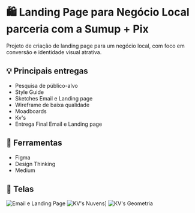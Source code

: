 # 🛍️ Landing Page para Negócio Local parceria com a Sumup + Pix

Projeto de criação de landing page para um negócio local, com foco em conversão e identidade visual atrativa.

## 💡 Principais entregas
- Pesquisa de público-alvo
- Style Guide
- Sketches Email e Landing page
- Wireframe de baixa qualidade
- Moadboards
- Kv's
- Entrega Final Email e Landing page

## 🧩 Ferramentas
- Figma
- Design Thinking
- Medium

## 📸 Telas
![Email e Landing Page](https://github.com/user-attachments/assets/47511d39-39cc-4200-a475-8bd66658c6a2)
![KV's Nuvens](https://github.com/user-attachments/assets/b5adb4d0-c837-4674-b5f2-64f939aa32aa)]
![KV's Geometria](https://github.com/user-attachments/assets/89f41d9d-2d45-4436-964d-324548684819)


